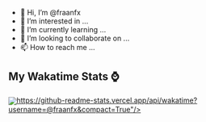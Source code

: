 - 👋 Hi, I’m @fraanfx
- 👀 I’m interested in ...
- 🌱 I’m currently learning ...
- 💞️ I’m looking to collaborate on ...
- 📫 How to reach me ...

<!---
fraanfx/fraanfx is a ✨ special ✨ repository because its `README.md` (this file) appears on your GitHub profile.
You can click the Preview link to take a look at your changes.
--->



## My Wakatime Stats ⌚
<a href="https://github.com/anuraghazra/github-readme-stats">
  <img align="center" src="@rahulbanerjee26&compact=True">https://github-readme-stats.vercel.app/api/wakatime?username=@fraanfx&compact=True"/>
</a>
